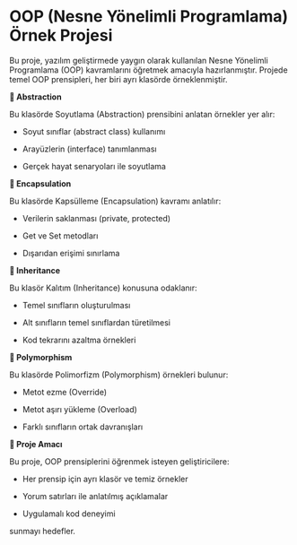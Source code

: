 # OOP (Nesne Yönelimli Programlama) Örnek Projesi

Bu proje, yazılım geliştirmede yaygın olarak kullanılan Nesne Yönelimli Programlama (OOP) kavramlarını öğretmek amacıyla hazırlanmıştır. Projede temel OOP prensipleri, her biri ayrı klasörde örneklenmiştir.

**📂 Abstraction**

Bu klasörde Soyutlama (Abstraction) prensibini anlatan örnekler yer alır:

- Soyut sınıflar (abstract class) kullanımı

- Arayüzlerin (interface) tanımlanması

- Gerçek hayat senaryoları ile soyutlama

**📂 Encapsulation**

Bu klasörde Kapsülleme (Encapsulation) kavramı anlatılır:

- Verilerin saklanması (private, protected)

- Get ve Set metodları

- Dışarıdan erişimi sınırlama

**📂 Inheritance**

Bu klasör Kalıtım (Inheritance) konusuna odaklanır:

- Temel sınıfların oluşturulması

- Alt sınıfların temel sınıflardan türetilmesi

- Kod tekrarını azaltma örnekleri

**📂 Polymorphism**

Bu klasörde Polimorfizm (Polymorphism) örnekleri bulunur:

- Metot ezme (Override)

- Metot aşırı yükleme (Overload)

- Farklı sınıfların ortak davranışları

**🎯 Proje Amacı**

Bu proje, OOP prensiplerini öğrenmek isteyen geliştiricilere:

- Her prensip için ayrı klasör ve temiz örnekler

- Yorum satırları ile anlatılmış açıklamalar

- Uygulamalı kod deneyimi

sunmayı hedefler.

